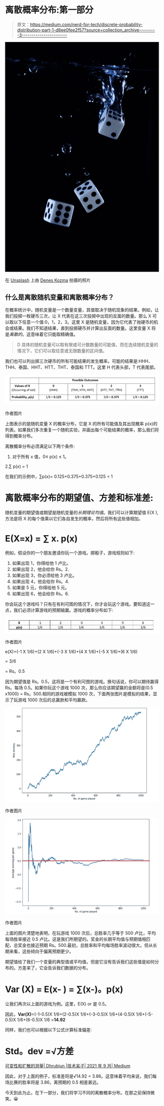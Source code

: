 # 离散概率分布:第一部分

> 原文：<https://medium.com/nerd-for-tech/discrete-probability-distribution-part-1-d8ee0fee2f57?source=collection_archive---------3----------------------->

![](img/63c8cd551f41dadc4bfde813cb1dcd6d.png)

在 [Unsplash](https://unsplash.com?utm_source=medium&utm_medium=referral) 上由 [Denes Kozma](https://unsplash.com/@deneskozma?utm_source=medium&utm_medium=referral) 拍摄的照片

## **什么是离散随机变量和离散概率分布？**

在概率统计中，随机变量是一个数量变量，其值取决于随机现象的结果。例如，让我们投掷一枚硬币三次，让 X 代表在这三次投掷中出现的反面的数量。那么 X 可以取以下任意一个值:0，1，2，3。这里 X 是随机变量，因为它代表了抛硬币的机会或结果。我们不知道结果，直到投掷硬币并计算出反面的数量。这里变量 X 将是*离散的*。这意味着它只能取精确值。

> D 具体的随机变量可以取有限或可计数数量的可能值，而在连续随机变量的情况下，它们可以取任意或无限数量的区间值。

我们也可以列出掷三次硬币的所有可能结果的发生概率。可能的结果是:HHH、THH、泰国、HHT、HTT、THT、泰国和 TTT。这里 H 代表头部，T 代表尾部。

![](img/23a6312f22abcac50e4748cd23d05db6.png)

作者图片

上图表示的是随机变量 X 的概率分布，它是 X 的所有可能值及其出现概率 p(x)的列表。如果我们多次重复一个随机实验，并画出每个可能结果的概率，那么我们将得到概率分布。

离散概率分布必须满足以下两个条件:

1.  对于所有 x 值，0≤ p(x) ≤ 1。

2.∑ p(x) = 1

在我们的示例中，∑p(x)= 0.125+0.375+0.375+0.125 = 1

# **离散概率分布的期望值、方差和标准差:**

随机变量的期望值或期望是随机变量的*长期理论均值*。我们可以计算期望值 E(X ),方法是将 X 的每个值乘以它们各自发生的概率，然后将所有这些值相加。

# E(X=x) = ∑ x. p(x)

例如，假设你的一个朋友邀请你玩一个游戏。掷骰子，游戏规则如下:

1.  如果出现 1，你得给他 1 卢比。
2.  如果出现 2，他会给你 Rs。2.
3.  如果出现 3，你必须给他 3 卢比。
4.  如果出现 4，他会给你 Rs。4.
5.  如果是 5 元，你得给他 5 元。
6.  如果出现 6，他会给你 Rs。6.

你会玩这个游戏吗？只有在有利可图的情况下，你才会玩这个游戏。要知道这一点，我们必须计算游戏的预期输赢。游戏的概率分布如下:

![](img/d404b2df120495a33d1be7399731f68a.png)

作者图片

e(X)=(-1 X 1/6)+(2 X 1/6)+(-3 X 1/6)+(4 X 1/6)+(-5 X 1/6)+(6 X 1/6)

= 3/6

= Rs。0.5

因为期望值是 Rs。0.5，这将是一个有利可图的游戏。换句话说，你可以期待赢得 Rs。每场 0.5。如果你玩这个游戏 1000 次，那么你应该期望赢的金额将是(0.5 x1000) = Rs。500.相同的游戏被模拟 1000 次，下面两张图片是模拟的结果，显示了玩游戏 1000 次后的总赢款和平均赢款。

![](img/455cd24b979061227e153d874a5828b8.png)

作者图片

![](img/a2737e1ad6adb3fb4a3de061db53ebb2.png)

作者图片

上面的图片清楚地表明，在玩游戏 1000 次后，总胜率几乎等于 500 卢比，平均每场胜率接近 0.5 卢比。这是我们所期望的。奖金的长期平均值与预期值相匹配，总奖金也接近预期 Rs。500.最初，总胜率和平均每场胜率波动很大。但从长期来看，这些倾向于偏离预期更少。

期望值给了我们一个变量的典型值或平均值。但是它没有告诉我们这些值是如何分布的。方差来了，它会告诉我们数据的分布。

# Var (X) = E(x- ) = ∑(x-)。p(x)

让我们再次以上面的游戏为例。这里，E(X) or 是 0.5。

因此，**Var(X)**=(-1-0.5)X 1/6+(2-0.5)X 1/6+(-3-0.5)X 1/6+(4-0.5)X 1/6+(-5-0.5)X 1/6+(6-0.5)X 1/6 =**14.92**

同样，我们也可以根据以下公式计算标准偏差:

# Std。dev =√方差

[可变性和扩散的测量| Dhrubjun |技术呆子| 2021 年 9 月| Medium](/nerd-for-tech/measures-of-variability-and-spread-3a2c11cb647d)

因此，对于上面的例子，标准差将是√14.92 = 3.86。这意味着平均来说，我们每场比赛的胜率将是 3.86，离预期的 0.5 相差甚远。

今天到此为止。在下一部分，我们将学习不同的离散概率分布。在那之前保持微笑。😀